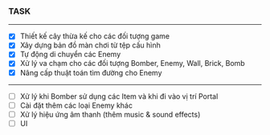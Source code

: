 ### TASK

***

- [x] Thiết kế cây thừa kế cho các đối tượng game
- [x] Xây dựng bản đồ màn chơi từ tệp cấu hình
- [x] Tự động di chuyển các Enemy
- [x] Xử lý va chạm cho các đối tượng Bomber, Enemy, Wall, Brick, Bomb
- [x] Nâng cấp thuật toán tìm đường cho Enemy

***

- [ ] Xử lý khi Bomber sử dụng các Item và khi đi vào vị trí Portal
- [ ] Cài đặt thêm các loại Enemy khác
- [ ] Xử lý hiệu ứng âm thanh (thêm music & sound effects)
- [ ] UI